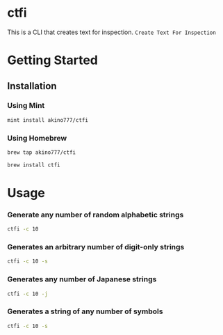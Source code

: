 # ctfi
This is a CLI that creates text for inspection.
`Create Text For Inspection`
# Getting Started
## Installation
### Using Mint
```zsh
mint install akino777/ctfi  
```
### Using Homebrew
```zsh
brew tap akino777/ctfi
```
```zsh
brew install ctfi
```
# Usage
### Generate any number of random alphabetic strings 
```zsh
ctfi -c 10
```
### Generates an arbitrary number of digit-only strings
```zsh
ctfi -c 10 -s
```
### Generates any number of Japanese strings
```zsh
ctfi -c 10 -j
```
### Generates a string of any number of symbols
```zsh
ctfi -c 10 -s
```
